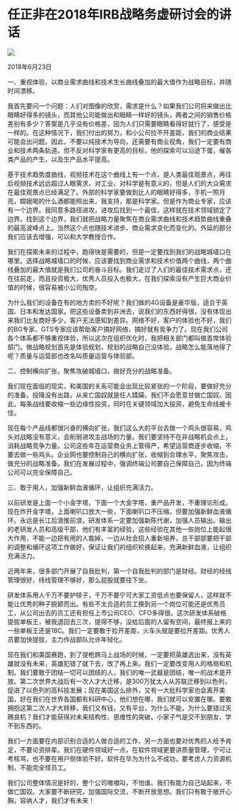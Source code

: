 # 任正非在2018年IRB战略务虚研讨会的讲话
<img class="pv" src="https://api.visitor.plantree.me/visitor-badge/pv?namespace=plantree.me&key=renzhengfei-speeches/./docs/speeches/2018/06/在2018年IRB战略务虚研讨会的讲话.md">


2018年6月23日



一、重视体验，以商业需求曲线和技术生长曲线叠加的最大值作为战略目标，并随时间漂移。

我首先要问一个问题：人们对图像的欣赏，需求是什么？如果我们公司将来做出比眼睛好得多的镜头，而其他公司能做出和眼睛一样好的镜头，两者之间的销售价格差别有多少？答案是几乎没有价格差，因为人们只需要眼睛看得好就行了，感受是一样的。在这种情况下，我们付出的努力，和小公司拉不开差距，我们的商业结果可能会出问题。因此，不要以纯技术为导向，还需要有商业视角，我们一定要有商业和技术两条轨道。但不反对科学家有更高的目标，他的探索可以沿途下蛋，催各类产品的产生，以及生产品水平提高。

基于技术趋势度曲线，视频技术在这个曲线上有一个点，是人类最佳观景点，再往后视频技术远远超过人眼需求，对工业、对科学是有意义的，但是人们的大众需求在最佳观景点已经满足了。外部的科学家要做到比人的眼睛好得多，手机一照月亮，嫦娥喝的什么酒都能照出来，我支持，那是科学家。但是作为商业专家，应该有一个边界。我同意多路径进攻，进攻后找到一个最佳，这样就在技术领域锁定了边界。找到这个边界，我们就把战略力量聚焦在商业需求曲线和技术趋势曲线重叠的最高波峰点上。当然这个点也随技术进步、商业需求变化而变化的。外延的部分我们应该去增强，可以和大学教授合作。

我们在探索未来的过程中，跑得快是需要的，但是一定要找到我们的战略城墙口在哪里。选择战略城墙口的时候，应该要找到商业需求和技术价值两个曲线，两个曲线叠加的最大值就是我们公司的奋斗目标。我们走过了人们的最佳技术需求点，还在往前走，而且投资极大，优秀人员投入也极大，在我们探索没有产生巨大商业价值的时候，很容易被小公司掏空。

为什么我们的设备在有的地方卖的不好呢？我们做的4G设备是豪华版，适合于英国、日本和发达国家。把这些设备卖到非洲去，说我们的东西好得很，没有体现出来我们比友商好多少，客户无法感知到差异。网络不好，客户的体验也不好，我们的BG专家、GTS专家应该帮助客户搞好网络，搞好就有竞争力了。现在我们公司各个体系都不够重视体验，所以这次在组织优化时，我把相关部门都叫做首席体验部门。做战略规划首先是体验规划，规划的战略自己没体验，战略怎么能落地得了呢？质量与运营部也改名叫质量运营与体验部。

二、控制横向扩张，聚焦攻破城墙口，做好充分的战略准备。

我们现在面临的现实，和美国的关系可能会出现比较紧张的一个阶段，要做好充分的准备。投降没有出路，从来亡国奴就是任人蹂躏，我们不会愿意甘做亡国奴。因此，每条战线要收缩一些边缘性投资，同时在关键领域加大投资，避免生命线被卡住。

现在每个产品线都很兴奋的横向扩张，我们这么大的平台去做一个鸡头很容易，鸡头对战略没有意义，会削弱进攻主战场的力量。我们要坚持不在非战略机会点上，消耗战略竞争力量。公司这些年在运营商业务上管得严，希望运营商逐步收缩，不要去做一些鸡头。企业网也要控制自己的横向扩张，收缩到合理水平，聚焦攻击，做充分的战略准备。我们在发展过程中，强调终端公司要自己保障自己，因为终端公司可以完全保障自己。

三、敢于用人，加强新鲜血液循环，让组织充满活力。

以前研发是上面一个小金字塔，下面一个大金字塔，重产品开发，不重理论形成。现在炸开金字塔，上面喇叭口放大一些，下面喇叭口不压缩，但要加强新鲜血液循环。永远是长江后浪推前浪，研发体系一定要加强新陈代谢，加强人员输出。输出的老研发人员和高级干部，他们有丰富的经验，这些经验在其他一些岗位上能起很大作用，不能一边把有用的人裁掉，一边从社会招人重新培养，总干部部要把干部的调整和循环这项工作做好，保证让我们的组织轮换起来，充满新鲜血液，让组织充满活力。

近两年来，很多部门开展了自我批判，第一个自我批判的部门是财经。财经的经线管理很好，纬线管理不够好，那么屁股就要往下坐。

研发体系用人千万不要护犊子，千万不要宁可大家工资低点也要保留人，这样就不能让优秀的种子脱颖而出。有些不太合适的员工换到另一个岗位可能还是优秀员工，从公司出去的员工还有担任上市公司CEO、CFO多得很。这次研发体系破格提拔单板王，被我退回去三次，提得不够，没给后面的人留有空间，最终报上来的一些单板王还是18C。我们一定要敢于拉开差距，火车头就是要拉开差距。优秀人员要加快提拔，主力作战部队允许年轻化。

现在我们和美国赛跑，到了提枪跨马上战场的时候，一定要把英雄选出来，没有英雄就没有未来，英雄犯错了就下去，改了再上来。我们一定要改变用人的格局和机制。我们要敢于团结一切可以团结的人，我们的唯一武器是团结，唯一的战术是开放。第二次世界大战后有一次人才大迁移，是300万犹太人从苏联迁移到以色列，促进了以色列的高科技发展；现在美国这么排外，又有一大批科学家也会离开美国，好在我们在世界各国都有科研中心，他们想在哪，我们就可以安置在哪。要敢拥抱这第二次人才大转移，我们又有钱，又有平台，为什么不能，为什么要错过天赐良机？我们才能获得对未来结构性、思维性的突破。小家子气是交不到朋友、学不到东西的。

我们一方面要在内部识别合适的人做合适的工作，另一方面也要对优秀的人给予肯定，不要论资排辈。我们在硬件领域好一点，在软件领域更要讲质量管理，宁可让考核骂，也不要在用户侧体验不好。软件在华为为什么不成功，要考虑人力资源机制，不能完全怪员工。

我们公司整体情况是好的，整个公司嗷嗷叫，不怕谁。我们有能力自己站起来，不做亡国奴。大家要不断研究，加强国际交流，不断开放思想。我们只有敢于敞开心胸，容纳人才，我们才有未来！
